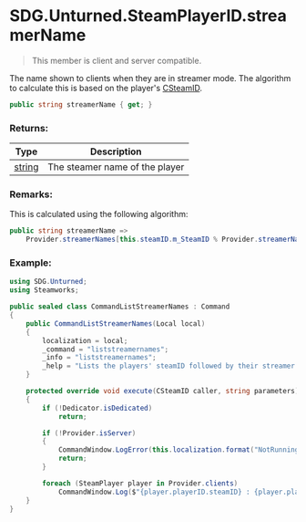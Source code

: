 # SDG.Unturned.SteamPlayerID.streamerName

> This member is client and server compatible.

The name shown to clients when they are in streamer mode. The algorithm to calculate this is based on the player's [CSteamID](scripting/streamworks/csteamid).

```csharp
public string streamerName { get; }
```

### Returns:

Type | Description
------------ | -------------
[string](https://docs.microsoft.com/en-us/dotnet/api/system.string?view=netframework-3.5) | The steamer name of the player

### Remarks:

This is calculated using the following algorithm:

```csharp
public string streamerName => 
	Provider.streamerNames[this.steamID.m_SteamID % Provider.streamerNames.Count];
```

### Example:

```csharp
using SDG.Unturned;
using Steamworks;

public sealed class CommandListStreamerNames : Command
{
    public CommandListStreamerNames(Local local)
    {
		localization = local;
        _command = "liststreamernames";
        _info = "liststreamernames";
        _help = "Lists the players' steamID followed by their streamer name";
    }

    protected override void execute(CSteamID caller, string parameters)
    {
        if (!Dedicator.isDedicated)
            return;

        if (!Provider.isServer)
        {
            CommandWindow.LogError(this.localization.format("NotRunningErrorText"));
            return;
        }

        foreach (SteamPlayer player in Provider.clients)
            CommandWindow.Log($"{player.playerID.steamID} : {player.playerID.steamID.streamerName}");
    }
}
```